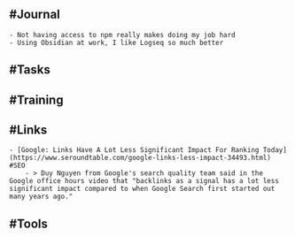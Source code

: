 ## #Journal
	- Not having access to npm really makes doing my job hard
	- Using Obsidian at work, I like Logseq so much better
## #Tasks
## #Training
## #Links
	- [Google: Links Have A Lot Less Significant Impact For Ranking Today](https://www.seroundtable.com/google-links-less-impact-34493.html) #SEO
		- > Duy Nguyen from Google's search quality team said in the Google office hours video that "backlinks as a signal has a lot less significant impact compared to when Google Search first started out many years ago."
## #Tools